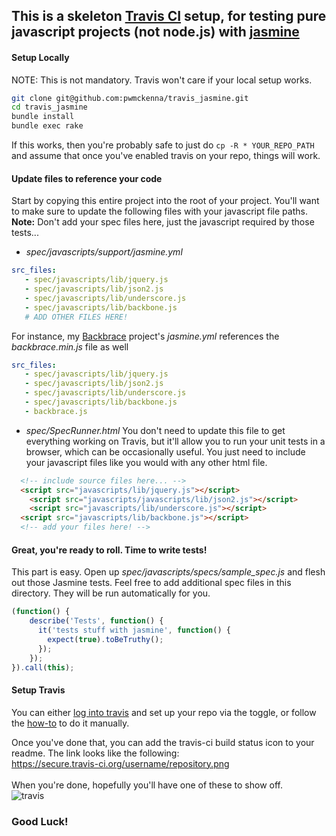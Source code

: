 ## This is a skeleton [Travis CI](http://travis-ci.org/) setup, for testing pure javascript projects (not node.js) with [jasmine](http://pivotal.github.com/jasmine/)  

#### Setup Locally
NOTE: This is not mandatory. Travis won't care if your local setup works.
```bash
git clone git@github.com:pwmckenna/travis_jasmine.git
cd travis_jasmine
bundle install
bundle exec rake
```
If this works, then you're probably safe to just do ```cp -R * YOUR_REPO_PATH``` and assume that once you've enabled travis on your repo, things will work.

#### Update files to reference your code  
Start by copying this entire project into the root of your project. You'll want to make sure to update the following files with your javascript file paths.  
__Note:__ Don't add your spec files here, just the javascript required by those tests...  
- *spec/javascripts/support/jasmine.yml*
```yml
src_files:
   - spec/javascripts/lib/jquery.js
   - spec/javascripts/lib/json2.js
   - spec/javascripts/lib/underscore.js
   - spec/javascripts/lib/backbone.js
   # ADD OTHER FILES HERE!
```
For instance, my [Backbrace](http://pwmckenna.github.com/backbrace/) project's *jasmine.yml* references the *backbrace.min.js* file as well  
```yml
src_files:
   - spec/javascripts/lib/jquery.js
   - spec/javascripts/lib/json2.js
   - spec/javascripts/lib/underscore.js
   - spec/javascripts/lib/backbone.js
   - backbrace.js
```

- *spec/SpecRunner.html*
You don't need to update this file to get everything working on Travis, but it'll allow you to run your unit tests in a browser, which can be occasionally useful. You just need to include your javascript files like you would with any other html file.  
```html
  <!-- include source files here... -->
  <script src="javascripts/lib/jquery.js"></script>
	<script src="javascripts/javascripts/lib/json2.js"></script>
	<script src="javascripts/lib/underscore.js"></script>
  <script src="javascripts/lib/backbone.js"></script>
  <!-- add your files here! -->
```

#### Great, you're ready to roll. Time to write tests!
This part is easy. Open up *spec/javascripts/specs/sample_spec.js* and flesh out those Jasmine tests. Feel free to add additional spec files in this directory. They will be run automatically for you.  
```js
(function() {
    describe('Tests', function() {
      it('tests stuff with jasmine', function() {
        expect(true).toBeTruthy();
      });
    });
}).call(this);
```

#### Setup Travis
You can either [log into travis](http://travis-ci.org/profile) and set up your repo via the toggle, or follow the [how-to](http://about.travis-ci.org/docs/user/how-to-setup-and-trigger-the-hook-manually/) to do it manually.  
  
Once you've done that, you can add the travis-ci build status icon to your readme. The link looks like the following:  
https://secure.travis-ci.org/username/repository.png  
<br>
When you're done, hopefully you'll have one of these to show off.  
![travis](https://secure.travis-ci.org/pwmckenna/travis_jasmine.png)  

### Good Luck!  